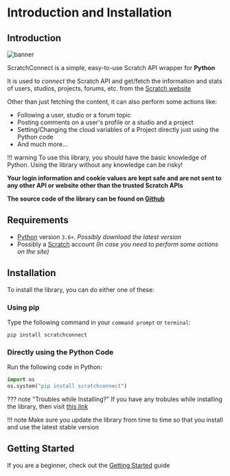 # Introduction and Installation

## Introduction

![banner](https://u.cubeupload.com/Sid72020123/scratchconnect.png)

ScratchConnect is a simple, easy-to-use Scratch API wrapper for **Python**

It is used to _connect_ the Scratch API and get/fetch the information and stats of users, studios, projects, forums, etc. from the [Scratch website](https://scratch.mit.edu/)

Other than just fetching the content, it can also perform some actions like:

* Following a user, studio or a forum topic
* Posting comments on a user's profile or a studio and a project 
* Setting/Changing the cloud variables of a Project directly just using the Python code
* And much more...

!!! warning
	To use this library, you should have the basic knowledge of Python. Using the library without any knowledge can be risky!

**Your login information and cookie values are kept safe and are not sent to any other API or website other than the trusted Scratch APIs**

**The source code of the library can be found on [Github](https://github.com/Sid72020123/scratchconnect)**

## Requirements
* [Python](https://python.org/) version `3.6+`. *Possibly download the latest version*
* Possibly a [Scratch](https://scratch.mit.edu/) account *(In case you need to perform some actions on the site)*

## Installation

To install the library, you can do either one of these:

### Using pip

Type the following command in your `command prompt` or `terminal`:
```
pip install scratchconnect
```

### Directly using the Python Code

Run the following code in Python:
```python title="install.py"
import os
os.system("pip install scratchconnect")
```

??? note "Troubles while Installing?"
	If you have any trobules while installing the library, then visit [this link](https://packaging.python.org/en/latest/tutorials/installing-packages/)

!!! note
	Make sure you update the library from time to time so that you install and use the latest stable version

## Getting Started

If you are a beginner, check out the [Getting Started](/getting_started) guide